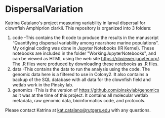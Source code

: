 # DispersalVariation
Katrina Catalano's project measuring variability in larval dispersal for clownfish Amphiprion clarkii. This repository is organized into 3 folders:
1. code
  -This contains the R code to produce the results in the manuscript “Quantifying dispersal variability among nearshore marine populations”. My original coding was done in Jupyter Notebooks (IR Kernel). These notebooks are included in the folder "WorkingJupyterNotebooks", and can be viewed as HTML using the web site https://nbviewer.jupyter.org/. The .R files were produced by downloading these notebooks as .R files. 
2. data
  -This contains the data to run the analysis using the code. The genomic data here is a filtered to use in Colony2. It also contains a backup of the SQL database with all data for the clownfish field and wetlab work in the Pinsky lab.
3. genomics
  -This is the version of https://github.com/pinskylab/genomics as it was at the time of this project. It contains all molecular wetlab metadata, raw genomic data, bioinformatics code, and protocols.
  
  Please contact Katrina at kat.catalano@rutgers.edu with any questions.
  
